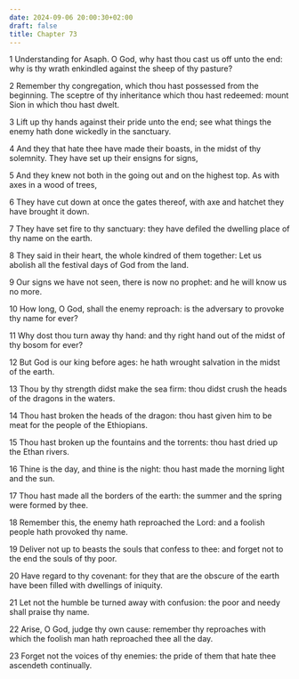 ```yaml
---
date: 2024-09-06 20:00:30+02:00
draft: false
title: Chapter 73
---
```




1 Understanding for Asaph. O God, why hast thou cast us off unto the end: why is thy wrath enkindled against the sheep of thy pasture?

2 Remember thy congregation, which thou hast possessed from the beginning. The sceptre of thy inheritance which thou hast redeemed: mount Sion in which thou hast dwelt.

3 Lift up thy hands against their pride unto the end; see what things the enemy hath done wickedly in the sanctuary.

4 And they that hate thee have made their boasts, in the midst of thy solemnity. They have set up their ensigns for signs,

5 And they knew not both in the going out and on the highest top. As with axes in a wood of trees,

6 They have cut down at once the gates thereof, with axe and hatchet they have brought it down.

7 They have set fire to thy sanctuary: they have defiled the dwelling place of thy name on the earth.

8 They said in their heart, the whole kindred of them together: Let us abolish all the festival days of God from the land.

9 Our signs we have not seen, there is now no prophet: and he will know us no more.

10 How long, O God, shall the enemy reproach: is the adversary to provoke thy name for ever?

11 Why dost thou turn away thy hand: and thy right hand out of the midst of thy bosom for ever?

12 But God is our king before ages: he hath wrought salvation in the midst of the earth.

13 Thou by thy strength didst make the sea firm: thou didst crush the heads of the dragons in the waters.

14 Thou hast broken the heads of the dragon: thou hast given him to be meat for the people of the Ethiopians.

15 Thou hast broken up the fountains and the torrents: thou hast dried up the Ethan rivers.

16 Thine is the day, and thine is the night: thou hast made the morning light and the sun.

17 Thou hast made all the borders of the earth: the summer and the spring were formed by thee.

18 Remember this, the enemy hath reproached the Lord: and a foolish people hath provoked thy name.

19 Deliver not up to beasts the souls that confess to thee: and forget not to the end the souls of thy poor.

20 Have regard to thy covenant: for they that are the obscure of the earth have been filled with dwellings of iniquity.

21 Let not the humble be turned away with confusion: the poor and needy shall praise thy name.

22 Arise, O God, judge thy own cause: remember thy reproaches with which the foolish man hath reproached thee all the day.

23 Forget not the voices of thy enemies: the pride of them that hate thee ascendeth continually.

